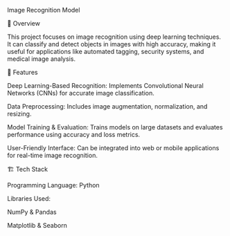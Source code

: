 Image Recognition Model

📌 Overview

This project focuses on image recognition using deep learning techniques. It can classify and detect objects in images with high accuracy, making it useful for applications like automated tagging, security systems, and medical image analysis.

🚀 Features

Deep Learning-Based Recognition: Implements Convolutional Neural Networks (CNNs) for accurate image classification.

Data Preprocessing: Includes image augmentation, normalization, and resizing.

Model Training & Evaluation: Trains models on large datasets and evaluates performance using accuracy and loss metrics.

User-Friendly Interface: Can be integrated into web or mobile applications for real-time image recognition.

🏗️ Tech Stack

Programming Language: Python

Libraries Used:

NumPy & Pandas

Matplotlib & Seaborn
